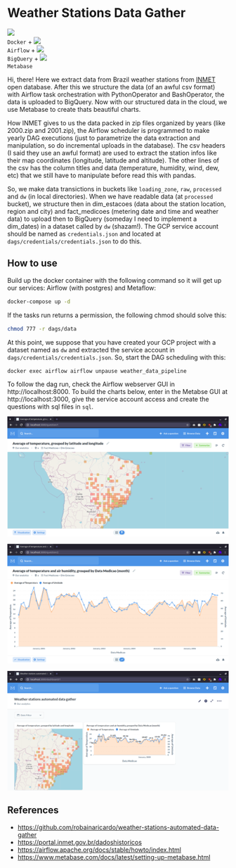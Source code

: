 # Weather Stations Data Gather

<code><img height="20" src="https://cdn.iconscout.com/icon/free/png-512/docker-226091.png"> Docker</code> +
<code><img height="20" src="https://avatars2.githubusercontent.com/u/33643075?s=280&v=4"> Airflow</code> +
<code><img height="20" src="https://www.clipartmax.com/png/middle/200-2001825_bigquery-analytics-data-warehouse-google-cloud-big-query-icon.png"> BigQuery</code> +
<code><img height="20" src="https://iconape.com/wp-content/files/yn/80805/svg/metabase.svg"> Metabase</code>

Hi, there! Here we extract data from Brazil weather stations from [INMET](https://portal.inmet.gov.br/dadoshistoricos) open database. After this we structure the data (of an awful csv format) with Airflow task orchestration with PythonOperator and BashOperator, the data is uploaded to BigQuery. Now with our structured data in the cloud, we use Metabase to create thats beautiful charts.

How INMET gives to us the data packed in zip files organized by years (like 2000.zip and 2001.zip), the Airflow scheduler is programmed to make yearly DAG executions (just to parametrize the data extraction and manipulation, so do incremental uploads in the database). The csv headers (I said they use an awful format) are used to extract the station infos like their map coordinates (longitude, latitude and altitude). The other lines of the csv has the column titles and data (temperature, humidity, wind, dew, etc) that we still have to manipulate before read this with pandas.

So, we make data transictions in buckets like `loading_zone`, `raw`, `processed` and `dw` (in local directories). When we have readable data (at `processed` bucket), we structure then in dim_estacoes (data about the station location, region and city) and fact_medicoes (metering date and time and weather data) to upload then to BigQuery (someday I need to implement a dim_dates) in a dataset called by `dw` (shazam!). The GCP service account should be named as `credentials.json` and located at `dags/credentials/credentials.json` to do this.

## How to use

Build up the docker container with the following command so it will get up our services: Airflow (with postgres) and Metaflow:

```bash
docker-compose up -d
```

If the tasks run returns a permission, the following chmod should solve this:

```bash
chmod 777 -r dags/data
```

At this point, we suppose that you have created your GCP project with a dataset named as `dw` and extracted the service account in `dags/credentials/credentials.json`. So, start the DAG scheduling with this:

```bash
docker exec airflow airflow unpause weather_data_pipeline
```

To follow the dag run, check the Airflow webserver GUI in http://localhost:8000. To build the charts below, enter in the Metabse GUI at http://localhost:3000, give the service account access and create the questions with sql files in `sql`.

![](img/map_chart.png)

![](img/line_chart.png)

![](img/dashboard.png)

## References

- https://github.com/robainaricardo/weather-stations-automated-data-gather
- https://portal.inmet.gov.br/dadoshistoricos
- https://airflow.apache.org/docs/stable/howto/index.html
- https://www.metabase.com/docs/latest/setting-up-metabase.html

